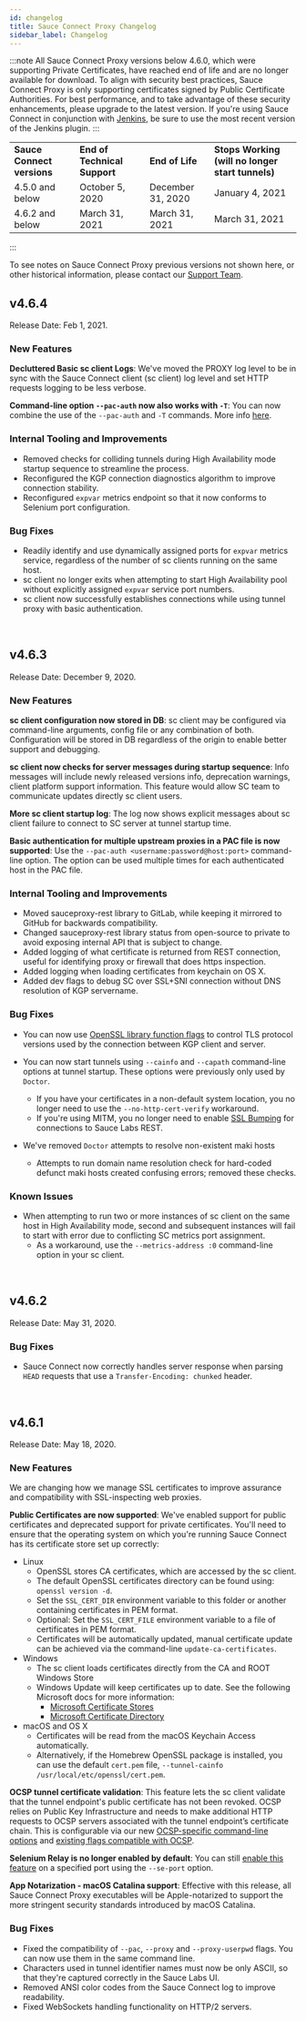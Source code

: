 ```yaml
---
id: changelog
title: Sauce Connect Proxy Changelog
sidebar_label: Changelog
---
```


:::note
All Sauce Connect Proxy versions below 4.6.0, which were supporting Private Certificates, have reached end of life and are no longer available for download. To align with security best practices, Sauce Connect Proxy is only supporting certificates signed by Public Certificate Authorities. For best performance, and to take advantage of these security enhancements, please upgrade to the latest version. If you're using Sauce Connect in conjunction with [Jenkins](/secure-connections/sauce-connect/setup-configuration/ci-cd-environments), be sure to use the most recent version of the Jenkins plugin.
:::

<table>
  <tr>
   <td>
<strong>Sauce Connect versions</strong>
   </td>
   <td><strong>End of Technical Support</strong>
   </td>
   <td><strong>End of Life </strong>
   </td>
   <td><strong>Stops Working (will no longer start tunnels)</strong>
   </td>
  </tr>
  <tr>
   <td>4.5.0 and below
   </td>
   <td>October 5, 2020
   </td>
   <td>December 31, 2020
   </td>
   <td>January 4, 2021
   </td>
  </tr>
  <tr>
   <td>4.6.2 and below
   </td>
   <td>March 31, 2021
   </td>
   <td>March 31, 2021
   </td>
   <td>March 31, 2021
   </td>
  </tr>
</table>

:::

To see notes on Sauce Connect Proxy previous versions not shown here, or other historical information, please contact our [Support Team](https://support.saucelabs.com/).

## v4.6.4

Release Date: Feb 1, 2021.

### New Features

**Decluttered Basic sc client Logs**: We've moved the PROXY log level to be in sync with the Sauce Connect client (sc client) log level and set HTTP requests logging to be less verbose.

**Command-line option `--pac-auth` now also works with `-T`**: You can now combine the use of the `--pac-auth` and `-T` commands. More info [here](/dev/cli/sauce-connect-proxy).

### Internal Tooling and Improvements

* Removed checks for colliding tunnels during High Availability mode startup sequence to streamline the process.
* Reconfigured the KGP connection diagnostics algorithm to improve connection stability.
* Reconfigured `expvar` metrics endpoint so that it now conforms to Selenium port configuration.

### Bug Fixes

* Readily identify and use dynamically assigned ports for `expvar` metrics service, regardless of the number of sc clients running on the same host.
* sc client no longer exits when attempting to start High Availability pool without explicitly assigned `expvar` service port numbers.
* sc client now successfully establishes connections while using tunnel proxy with basic authentication.

<br/>

## v4.6.3

Release Date: December 9, 2020.

### New Features

**sc client configuration now stored in DB**: sc client may be configured via command-line arguments, config file or any combination of both. Configuration will be stored in DB regardless of the origin to enable better support and debugging.

**sc client now checks for server messages during startup sequence**: Info messages will include newly released versions info, deprecation warnings, client platform support information. This feature would allow SC team to communicate updates directly sc client users.

**More sc client startup log**: The log now shows explicit messages about sc client failure to connect to SC server at tunnel startup time.

**Basic authentication for multiple upstream proxies in a PAC file is now supported**: Use the `--pac-auth <username:password@host:port>` command-line option. The option can be used multiple times for each authenticated host in the PAC file.

### Internal Tooling and Improvements

* Moved sauceproxy-rest library to GitLab, while keeping it mirrored to GitHub for backwards compatibility.
* Changed sauceproxy-rest library status from open-source to private to avoid exposing internal API that is subject to change.
* Added logging of what certificate is returned from REST connection, useful for identifying proxy or firewall that does https inspection.
* Added logging when loading certificates from keychain on OS X.
* Added dev flags to debug SC over SSL+SNI connection without DNS resolution of KGP servername.

### Bug Fixes

* You can now use [OpenSSL library function flags](https://www.openssl.org/docs/man1.1.1/man3/SSL_CTX_set_options.html) to control TLS protocol versions used by the connection between KGP client and server.

* You can now start tunnels using `--cainfo` and `--capath` command-line options at tunnel startup. These options were previously only used by `Doctor`.
    * If you have your certificates in a non-default system location, you no longer need to use the `--no-http-cert-verify` workaround.
    * If you're using MITM, you no longer need to enable [SSL Bumping](/secure-connections/sauce-connect/security-authentication) for connections to Sauce Labs REST.

* We've removed `Doctor` attempts to resolve non-existent maki hosts   
  * Attempts to run domain name resolution check for hard-coded defunct maki hosts created confusing errors; removed these checks.

### Known Issues

* When attempting to run two or more instances of sc client on the same host in High Availability mode, second and subsequent instances will fail to start with error due to conflicting SC metrics port assignment.
  * As a workaround, use the `--metrics-address :0` command-line option in your sc client.

<br/>

## v4.6.2

Release Date: May 31, 2020.

### Bug Fixes

* Sauce Connect now correctly handles server response when parsing `HEAD` requests that use a `Transfer-Encoding: chunked` header.

<br/>

## v4.6.1

Release Date: May 18, 2020.

### New Features

We are changing how we manage SSL certificates to improve assurance and compatibility with SSL-inspecting web proxies.

**Public Certificates are now supported**: We've enabled support for public certificates and deprecated support for private certificates. You'll need to ensure that the operating system on which you're running Sauce Connect has its certificate store set up correctly:
* Linux
   * OpenSSL stores CA certificates, which are accessed by the sc client.
   * The default OpenSSL certificates directory can be found using: `openssl version -d`.
   * Set the `SSL_CERT_DIR` environment variable to this folder or another containing certificates in PEM format.
   * Optional: Set the `SSL_CERT_FILE` environment variable to a file of certificates in PEM format.
   * Certificates will be automatically updated, manual certificate update can be achieved via the command-line `update-ca-certificates`.
* Windows
   * The sc client loads certificates directly from the CA and ROOT Windows Store
   * Windows Update will keep certificates up to date. See the following Microsoft docs for more information:
      * <a href="https://docs.microsoft.com/en-us/windows/desktop/secauthn/certificate-stores">Microsoft Certificate Stores</a>
      * <a href="https://docs.microsoft.com/en-us/windows/win32/seccertenroll/about-certificate-directory#certificate-stores">Microsoft Certificate Directory</a>
* macOS and OS X
   * Certificates will be read from the macOS Keychain Access automatically.
   * Alternatively, if the Homebrew OpenSSL package is installed, you can use the default `cert.pem` file, `--tunnel-cainfo /usr/local/etc/openssl/cert.pem`.

**OCSP tunnel certificate validation**: This feature lets the sc client validate that the tunnel endpoint's public certificate has not been revoked. OCSP relies on Public Key Infrastructure and needs to make additional HTTP requests to OCSP servers associated with the tunnel endpoint’s certificate chain. This is configurable via our new [OCSP-specific command-line options](/dev/cli/sauce-connect-proxy) and [existing flags compatible with OCSP](/secure-connections/sauce-connect/security-authentication).

**Selenium Relay is no longer enabled by default**: You can still [enable this feature](/dev/cli/sauce-connect-proxy) on a specified port using the `--se-port` option.

**App Notarization - macOS Catalina support**: Effective with this release, all Sauce Connect Proxy executables will be Apple-notarized to support the more stringent security standards introduced by macOS Catalina.

### Bug Fixes

* Fixed the compatibility of `--pac`, `--proxy` and `--proxy-userpwd` flags. You can now use them in the same command line.
* Characters used in tunnel identifier names must now be only ASCII, so that they're captured correctly in the Sauce Labs UI.
* Removed ANSI color codes from the Sauce Connect log to improve readability.
* Fixed WebSockets handling functionality on HTTP/2 servers.
